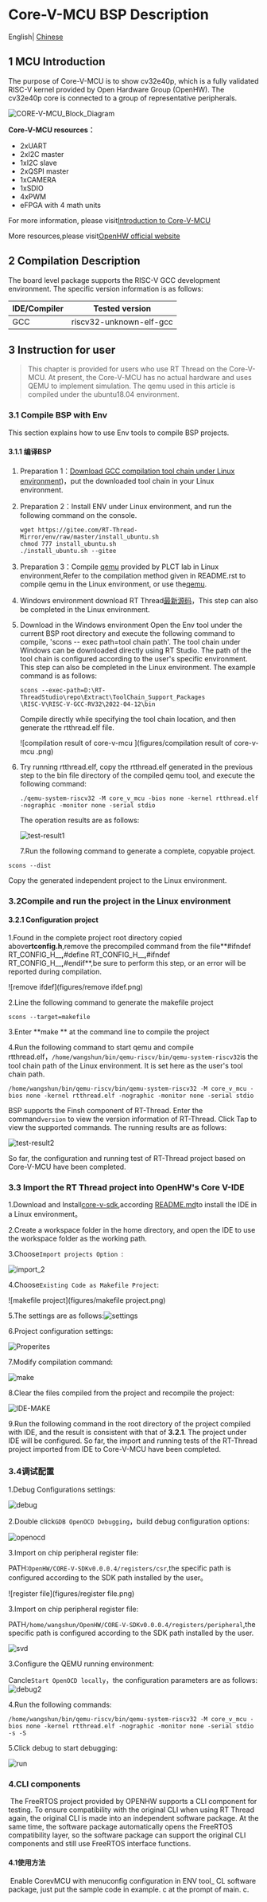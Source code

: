 # Core-V-MCU BSP Description

English| [Chinese](readme.md)

## 1 MCU Introduction

The purpose of Core-V-MCU is to show cv32e40p, which is a fully validated RISC-V kernel provided by Open Hardware Group (OpenHW). The cv32e40p core is connected to a group of representative peripherals.

![CORE-V-MCU_Block_Diagram](figures/CORE-V-MCU_Block_Diagram.png)

**Core-V-MCU resources：**

- 2xUART
- 2xI2C master
- 1xI2C slave
- 2xQSPI master
- 1xCAMERA
- 1xSDIO
- 4xPWM
- eFPGA with 4 math units

For more information, please visit[Introduction to Core-V-MCU](https://docs.openhwgroup.org/projects/core-v-mcu/doc-src/overview.html)

More resources,please visit[OpenHW official website](https://www.openhwgroup.org/)

## 2 Compilation Description

The board level package supports the RISC-V GCC development environment. The specific version information is as follows:

| IDE/Compiler | Tested version          |
| ------------ | ----------------------- |
| GCC          | riscv32-unknown-elf-gcc |

## 3 Instruction for user

>This chapter is provided for users who use RT Thread on the Core-V-MCU. At present, the Core-V-MCU has no actual hardware and uses QEMU to implement simulation. The qemu used in this article is compiled under the ubuntu18.04 environment.

### 3.1 Compile BSP with Env

This section explains how to use Env tools to compile BSP projects.

#### 3.1.1 编译BSP

1. Preparation 1：[Download GCC compilation tool chain under Linux environment](https://github.com/Yaochenger/openhw-/tree/master/toolchain))，put the downloaded tool chain in your Linux environment.

2. Preparation 2：Install ENV under Linux environment, and run the following command on the console.

   ```shell
   wget https://gitee.com/RT-Thread-Mirror/env/raw/master/install_ubuntu.sh
   chmod 777 install_ubuntu.sh
   ./install_ubuntu.sh --gitee
   ```

3. Preparation 3：Compile [qemu](https://github.com/plctlab/plct-qemu/tree/plct-corev-upstream-sync-dma) provided by PLCT lab in Linux environment,Refer to the compilation method given in README.rst to compile qemu in the Linux environment, or use the[qemu](https://github.com/Yaochenger/openhw-/releases/tag/qemu-linux).

4. Windows environment download RT Thread[最新源码](https://github.com/RT-Thread/rt-thread/archive/refs/heads/master.zip)，This step can also be completed in the Linux environment.

5. Download in the Windows environment Open the Env tool under the current BSP root directory and execute the following command to compile, 'scons -- exec path=tool chain path'. The tool chain under Windows can be downloaded directly using RT Studio. The path of the tool chain is configured according to the user's specific environment. This step can also be completed in the Linux environment. The example command is as follows:

   ```shell
   scons --exec-path=D:\RT-ThreadStudio\repo\Extract\ToolChain_Support_Packages
   \RISC-V\RISC-V-GCC-RV32\2022-04-12\bin
   ```

    Compile directly while specifying the tool chain location, and then generate the rtthread.elf file.

   ![compilation result of core-v-mcu ](figures/compilation result of core-v-mcu .png)

6. Try running rtthread.elf, copy the rtthread.elf generated in the previous step to the bin file directory of the compiled qemu tool, and execute the following command:

   ```shell
   ./qemu-system-riscv32 -M core_v_mcu -bios none -kernel rtthread.elf -nographic -monitor none -serial stdio
   ```

   The operation results are as follows:

   ![test-result1](figures/test-result1.png)

   7.Run the following command to generate a complete, copyable project.

```shell
scons --dist
```

Copy the generated independent project to the Linux environment.

### 3.2Compile and run the project in the Linux environment

#### 3.2.1 Configuration project

1.Found in the complete project root directory copied above**rtconfig.h**,remove the precompiled command from the file**#ifndef RT_CONFIG_H__**,**#define RT_CONFIG_H__**,**#ifndef RT_CONFIG_H__**,**#endif**,be sure to perform this step, or an error will be reported during compilation.

![remove ifdef](figures/remove ifdef.png)

2.Line the following command to generate the makefile project

```shell
scons --target=makefile
```

3.Enter **make ** at the command line to compile the project

4.Run the following command to start qemu and compile rtthread.elf，`/home/wangshun/bin/qemu-riscv/bin/qemu-system-riscv32`is the tool chain path of the Linux environment. It is set here as the user's tool chain path.

```shell
/home/wangshun/bin/qemu-riscv/bin/qemu-system-riscv32 -M core_v_mcu -bios none -kernel rtthread.elf -nographic -monitor none -serial stdio
```

BSP supports the Finsh component of RT-Thread. Enter the command`version` to view the version information of RT-Thread. Click Tap to view the supported commands. The running results are as follows:

![test-result2](figures/test-result2.png)

So far, the configuration and running test of RT-Thread project based on Core-V-MCU have been completed.

### 3.3 Import the RT Thread project into OpenHW's Core V-IDE

1.Download and Install[core-v-sdk](https://github.com/openhwgroup/core-v-sdk),according [README.md](https://github.com/openhwgroup/core-v-sdk#readme)to install the IDE in a Linux environment。

2.Create a workspace folder in the home directory, and open the IDE to use the workspace folder as the working path.

3.Choose`Import projects Option `:

![import_2](figures/import_2.png)

4.Choose`Existing Code as Makefile Project`:

![makefile project](figures/makefile project.png)

5.The settings are as follows:![settings](figures/settings.png)

6.Project configuration settings:

![Properites](figures/Properites.png)

7.Modify compilation command:

![make](figures/make.png)

8.Clear the files compiled from the project and recompile the project:

![IDE-MAKE](figures/IDE-MAKE.png)

9.Run the following command in the root directory of the project compiled with IDE, and the result is consistent with that of **3.2.1**. The project under IDE will be configured. So far, the import and running tests of the RT-Thread project imported from IDE to Core-V-MCU have been completed.

### 3.4调试配置

1.Debug Configurations settings:

![debug](figures/debug.png)

2.Double click`GDB OpenOCD Debugging`，build debug configuration options:

![openocd](figures/openocd.png)

3.Import on chip peripheral register file:

PATH:`OpenHW/CORE-V-SDKv0.0.0.4/registers/csr`,the specific path is configured according to the SDK path installed by the user。

![register file](figures/register file.png)

3.Import on chip peripheral register file:

PATH`/home/wangshun/OpenHW/CORE-V-SDKv0.0.0.4/registers/peripheral`,the specific path is configured according to the SDK path installed by the user.

![svd](figures/svd.png)

3.Configure the QEMU running environment:

Cancle`Start OpenOCD locally`，the configuration parameters are as follows:![debug2](figures/debug2.png)

4.Run the following commands:

```shell
/home/wangshun/bin/qemu-riscv/bin/qemu-system-riscv32 -M core_v_mcu -bios none -kernel rtthread.elf -nographic -monitor none -serial stdio -s -S
```

5.Click debug to start debugging:

![run](figures/run.png)

### 4.CLI components

​	The FreeRTOS project provided by OPENHW supports a CLI component for testing. To ensure compatibility with the original CLI when using RT Thread again, the original CLI is made into an independent software package. At the same time, the software package automatically opens the FreeRTOS compatibility layer, so the software package can support the original CLI components and still use FreeRTOS interface functions.

#### 4.1使用方法

​	Enable CorevMCU with menuconfig configuration in ENV tool_ CL software package, just put the sample code in example. c at the prompt of main. c.